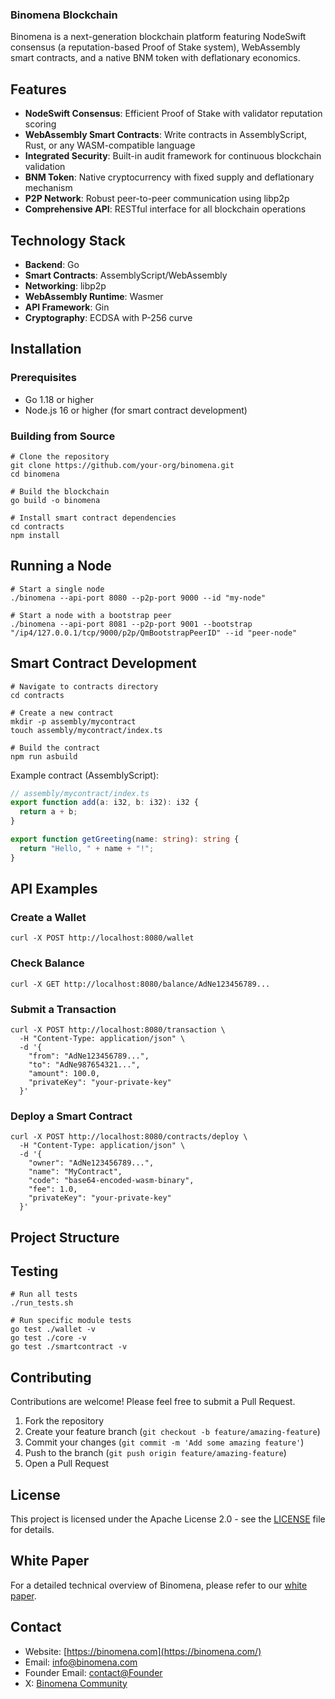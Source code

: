 ### Binomena Blockchain

Binomena is a next-generation blockchain platform featuring NodeSwift consensus (a reputation-based Proof of Stake system), WebAssembly smart contracts, and a native BNM token with deflationary economics.

## Features

- **NodeSwift Consensus**: Efficient Proof of Stake with validator reputation scoring
- **WebAssembly Smart Contracts**: Write contracts in AssemblyScript, Rust, or any WASM-compatible language
- **Integrated Security**: Built-in audit framework for continuous blockchain validation
- **BNM Token**: Native cryptocurrency with fixed supply and deflationary mechanism
- **P2P Network**: Robust peer-to-peer communication using libp2p
- **Comprehensive API**: RESTful interface for all blockchain operations


## Technology Stack

- **Backend**: Go
- **Smart Contracts**: AssemblyScript/WebAssembly
- **Networking**: libp2p
- **WebAssembly Runtime**: Wasmer
- **API Framework**: Gin
- **Cryptography**: ECDSA with P-256 curve


## Installation

### Prerequisites

- Go 1.18 or higher
- Node.js 16 or higher (for smart contract development)


### Building from Source

```shellscript
# Clone the repository
git clone https://github.com/your-org/binomena.git
cd binomena

# Build the blockchain
go build -o binomena

# Install smart contract dependencies
cd contracts
npm install
```

## Running a Node

```shellscript
# Start a single node
./binomena --api-port 8080 --p2p-port 9000 --id "my-node"

# Start a node with a bootstrap peer
./binomena --api-port 8081 --p2p-port 9001 --bootstrap "/ip4/127.0.0.1/tcp/9000/p2p/QmBootstrapPeerID" --id "peer-node"
```

## Smart Contract Development

```shellscript
# Navigate to contracts directory
cd contracts

# Create a new contract
mkdir -p assembly/mycontract
touch assembly/mycontract/index.ts

# Build the contract
npm run asbuild
```

Example contract (AssemblyScript):

```typescript
// assembly/mycontract/index.ts
export function add(a: i32, b: i32): i32 {
  return a + b;
}

export function getGreeting(name: string): string {
  return "Hello, " + name + "!";
}
```

## API Examples

### Create a Wallet

```shellscript
curl -X POST http://localhost:8080/wallet
```

### Check Balance

```shellscript
curl -X GET http://localhost:8080/balance/AdNe123456789...
```

### Submit a Transaction

```shellscript
curl -X POST http://localhost:8080/transaction \
  -H "Content-Type: application/json" \
  -d '{
    "from": "AdNe123456789...",
    "to": "AdNe987654321...",
    "amount": 100.0,
    "privateKey": "your-private-key"
  }'
```

### Deploy a Smart Contract

```shellscript
curl -X POST http://localhost:8080/contracts/deploy \
  -H "Content-Type: application/json" \
  -d '{
    "owner": "AdNe123456789...",
    "name": "MyContract",
    "code": "base64-encoded-wasm-binary",
    "fee": 1.0,
    "privateKey": "your-private-key"
  }'
```

## Project Structure


## Testing

```shellscript
# Run all tests
./run_tests.sh

# Run specific module tests
go test ./wallet -v
go test ./core -v
go test ./smartcontract -v
```

## Contributing

Contributions are welcome! Please feel free to submit a Pull Request.

1. Fork the repository
2. Create your feature branch (`git checkout -b feature/amazing-feature`)
3. Commit your changes (`git commit -m 'Add some amazing feature'`)
4. Push to the branch (`git push origin feature/amazing-feature`)
5. Open a Pull Request


## License

This project is licensed under the Apache License 2.0 - see the [LICENSE](LICENSE) file for details.

## White Paper

For a detailed technical overview of Binomena, please refer to our [white paper](https://example.com/binomena-whitepaper.pdf).

## Contact

- Website: [https://binomena.com](https://binomena.com/)
- Email: [info@binomena.com](team@binomena.com)
- Founder Email: [contact@Founder](juxhino.kap@yahoo.com)
- X: [Binomena Community](https://x.com/BinomChain)

